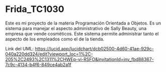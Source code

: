 # Frida_TC1030
Este es mi proyecto de la materia Programación Orientada a Objetos. Es un sistema para manejar el aspecto administrativo de Sally Beauty, una empresa que vende cosméticos. Este sistema permite administrar tanto el aspecto de los empleados como el de la tienda. 

Link del UML: https://lucid.app/lucidchart/dcb02500-4d60-41ae-929c-040a220dd324/edit?viewport_loc=1%2C-205%2C2493%2C1311%2CHWEp-vi-RSFO&invitationId=inv_fbd88367-7c9c-4134-b4f6-849ce4ab2a1f 
